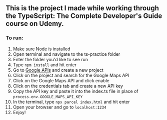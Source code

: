 ## This is the project I made while working through the TypeScript: The Complete Developer's Guide course on Udemy.

### To run:

1. Make sure [Node](https://nodejs.org/en/download) is installed
2. Open terminal and navigate to the ts-practice folder
3. Enter the folder you'd like to see run
4. Type `npm install` and hit enter
5. Go to [Google APIs](https://cloud.google.com/apis/) and create a new project
6. Click on the project and search for the Google Maps API
7. Click on the Google Maps API and click enable
8. Click on the credentials tab and create a new API key
9. Copy the API key and paste it into the index.ts file in place of `process.env.GOOGLE_MAPS_API_KEY`
10. In the terminal, type `npx parcel index.html` and hit enter
11. Open your browser and go to `localhost:1234`
12. Enjoy!